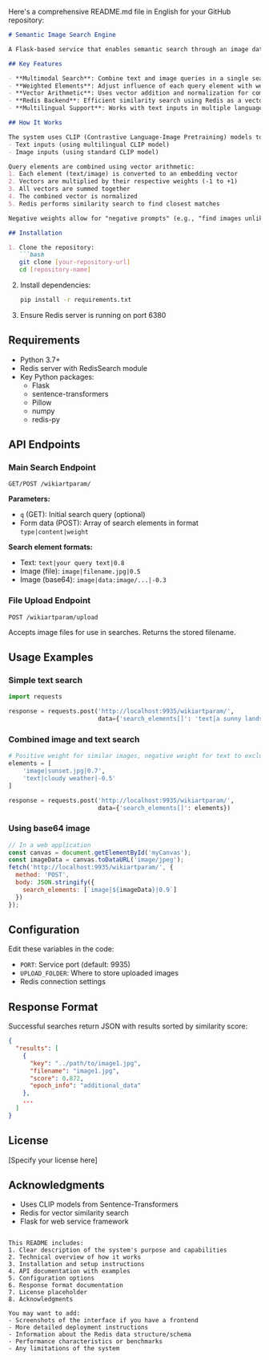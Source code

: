 Here's a comprehensive README.md file in English for your GitHub repository:

```markdown
# Semantic Image Search Engine

A Flask-based service that enables semantic search through an image database using multimodal embeddings (text and images) with weighted query combinations.

## Key Features

- **Multimodal Search**: Combine text and image queries in a single search
- **Weighted Elements**: Adjust influence of each query element with weights (-1 to +1)
- **Vector Arithmetic**: Uses vector addition and normalization for combined queries
- **Redis Backend**: Efficient similarity search using Redis as a vector database
- **Multilingual Support**: Works with text inputs in multiple languages

## How It Works

The system uses CLIP (Contrastive Language-Image Pretraining) models to create embeddings for:
- Text inputs (using multilingual CLIP model)
- Image inputs (using standard CLIP model)

Query elements are combined using vector arithmetic:
1. Each element (text/image) is converted to an embedding vector
2. Vectors are multiplied by their respective weights (-1 to +1)
3. All vectors are summed together
4. The combined vector is normalized
5. Redis performs similarity search to find closest matches

Negative weights allow for "negative prompts" (e.g., "find images unlike this one").

## Installation

1. Clone the repository:
   ```bash
   git clone [your-repository-url]
   cd [repository-name]
   ```

2. Install dependencies:
   ```bash
   pip install -r requirements.txt
   ```

3. Ensure Redis server is running on port 6380

## Requirements

- Python 3.7+
- Redis server with RedisSearch module
- Key Python packages:
  - Flask
  - sentence-transformers
  - Pillow
  - numpy
  - redis-py

## API Endpoints

### Main Search Endpoint
`GET/POST /wikiartparam/`

**Parameters:**
- `q` (GET): Initial search query (optional)
- Form data (POST): Array of search elements in format `type|content|weight`

**Search element formats:**
- Text: `text|your query text|0.8`
- Image (file): `image|filename.jpg|0.5`
- Image (base64): `image|data:image/...|-0.3`

### File Upload Endpoint
`POST /wikiartparam/upload`

Accepts image files for use in searches. Returns the stored filename.

## Usage Examples

### Simple text search
```python
import requests

response = requests.post('http://localhost:9935/wikiartparam/', 
                         data={'search_elements[]': 'text|a sunny landscape|1.0'})
```

### Combined image and text search
```python
# Positive weight for similar images, negative weight for text to exclude
elements = [
    'image|sunset.jpg|0.7',
    'text|cloudy weather|-0.5'
]

response = requests.post('http://localhost:9935/wikiartparam/',
                         data={'search_elements[]': elements})
```

### Using base64 image
```javascript
// In a web application
const canvas = document.getElementById('myCanvas');
const imageData = canvas.toDataURL('image/jpeg');
fetch('http://localhost:9935/wikiartparam/', {
  method: 'POST',
  body: JSON.stringify({
    search_elements: [`image|${imageData}|0.9`]
  })
});
```

## Configuration

Edit these variables in the code:
- `PORT`: Service port (default: 9935)
- `UPLOAD_FOLDER`: Where to store uploaded images
- Redis connection settings

## Response Format

Successful searches return JSON with results sorted by similarity score:
```json
{
  "results": [
    {
      "key": "../path/to/image1.jpg",
      "filename": "image1.jpg",
      "score": 0.872,
      "epoch_info": "additional_data"
    },
    ...
  ]
}
```

## License

[Specify your license here]

## Acknowledgments

- Uses CLIP models from Sentence-Transformers
- Redis for vector similarity search
- Flask for web service framework
```

This README includes:
1. Clear description of the system's purpose and capabilities
2. Technical overview of how it works
3. Installation and setup instructions
4. API documentation with examples
5. Configuration options
6. Response format documentation
7. License placeholder
8. Acknowledgments

You may want to add:
- Screenshots of the interface if you have a frontend
- More detailed deployment instructions
- Information about the Redis data structure/schema
- Performance characteristics or benchmarks
- Any limitations of the system

